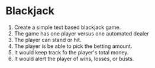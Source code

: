 # Blackjack

1. Create a simple text based blackjack game.
2. The game has one player versus one automated dealer
3. The player can stand or hit.
4. The player is be able to pick the betting amount.
5. It would keep track fo the player's total money.
6. It would alert the player of wins, losses, or busts.
 
